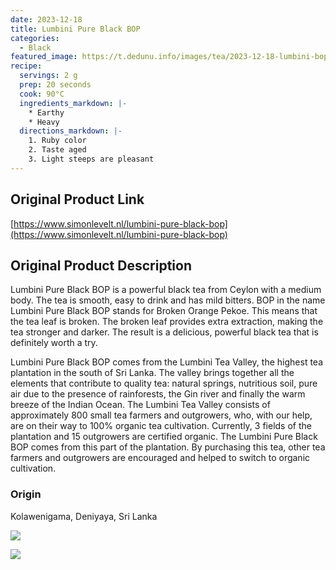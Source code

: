 ```yaml
---
date: 2023-12-18
title: Lumbini Pure Black BOP
categories:
  - Black
featured_image: https://t.dedunu.info/images/tea/2023-12-18-lumbini-bop-1.PNG
recipe:
  servings: 2 g
  prep: 20 seconds
  cook: 90°C
  ingredients_markdown: |-
    * Earthy
    * Heavy
  directions_markdown: |-
    1. Ruby color
    2. Taste aged
    3. Light steeps are pleasant
---
```


## Original Product Link

[https://www.simonlevelt.nl/lumbini-pure-black-bop](https://www.simonlevelt.nl/lumbini-pure-black-bop)

## Original Product Description

Lumbini Pure Black BOP is a powerful black tea from Ceylon with a medium body. The tea is smooth, easy to drink and has mild bitters. BOP in the name Lumbini Pure Black BOP stands for Broken Orange Pekoe. This means that the tea leaf is broken. The broken leaf provides extra extraction, making the tea stronger and darker. The result is a delicious, powerful black tea that is definitely worth a try. 

Lumbini Pure Black BOP comes from the Lumbini Tea Valley, the highest tea plantation in the south of Sri Lanka. The valley brings together all the elements that contribute to quality tea: natural springs, nutritious soil, pure air due to the presence of rainforests, the Gin river and finally the warm breeze of the Indian Ocean. The Lumbini Tea Valley consists of approximately 800 small tea farmers and outgrowers, who, with our help, are on their way to 100% organic tea cultivation. Currently, 3 fields of the plantation and 15 outgrowers are certified organic. The Lumbini Pure Black BOP comes from this part of the plantation. By purchasing this tea, other tea farmers and outgrowers are encouraged and helped to switch to organic cultivation.

### Origin

Kolawenigama, Deniyaya, Sri Lanka

![](https://t.dedunu.info/images/tea/2023-12-18-lumbini-bop-2.PNG)

![](https://t.dedunu.info/images/tea/2023-12-18-lumbini-bop-3.PNG)
